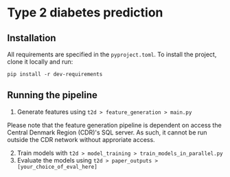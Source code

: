 # Type 2 diabetes prediction
## Installation
All requirements are specified in the `pyproject.toml`. To install the project, clone it locally and run:

`pip install -r dev-requirements`

## Running the pipeline
1. Generate features using `t2d > feature_generation > main.py`

Please note that the feature generation pipeline is dependent on access the Central Denmark Region (CDR)'s SQL server. As such, it cannot be run outside the CDR network without approriate access.

2. Train models with `t2d > model_training > train_models_in_parallel.py`
3. Evaluate the models using `t2d > paper_outputs > [your_choice_of_eval_here]`
